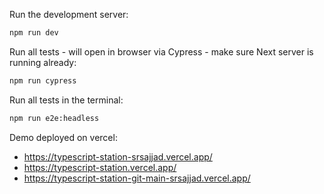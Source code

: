 Run the development server:

```bash
npm run dev
```

Run all tests - will open in browser via Cypress - make sure Next server is running already:

```bash
npm run cypress
```

Run all tests in the terminal:

```bash
npm run e2e:headless
```

Demo deployed on vercel:

- https://typescript-station-srsajjad.vercel.app/
- https://typescript-station.vercel.app/
- https://typescript-station-git-main-srsajjad.vercel.app/
